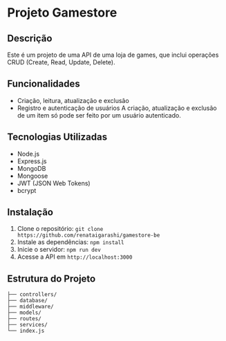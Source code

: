 # Projeto Gamestore

## Descrição

Este é um projeto de uma API de uma loja de games, que inclui operações CRUD (Create, Read, Update, Delete).

## Funcionalidades

- Criação, leitura, atualização e exclusão
- Registro e autenticação de usuários
  A criação, atualização e exclusão de um item só pode ser feito por um usuário autenticado.

## Tecnologias Utilizadas

- Node.js
- Express.js
- MongoDB
- Mongoose
- JWT (JSON Web Tokens)
- bcrypt

## Instalação

1. Clone o repositório: `git clone https://github.com/renataigarashi/gamestore-be`
2. Instale as dependências: `npm install`
3. Inicie o servidor: `npm run dev`
4. Acesse a API em `http://localhost:3000`


## Estrutura do Projeto

```shell
├── controllers/
├── database/
├── middleware/
├── models/
├── routes/
├── services/
└── index.js


```
